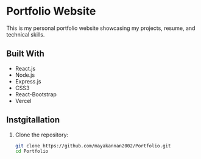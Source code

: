# Portfolio Website  

This is my personal portfolio website showcasing my projects, resume, and technical skills.  

## Built With  
- React.js  
- Node.js  
- Express.js  
- CSS3  
- React-Bootstrap  
- Vercel  

## Instgitallation  
1. Clone the repository:  
   ```sh
   git clone https://github.com/mayakannan2002/Portfolio.git
   cd Portfolio
